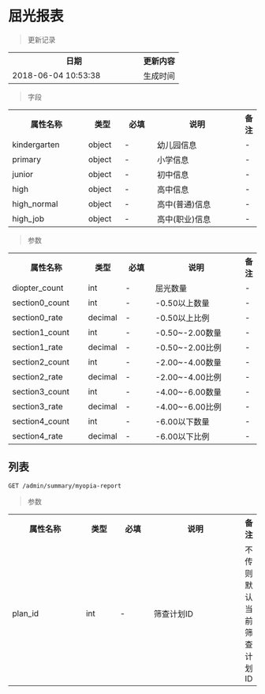 # 屈光报表

> 更新记录

<table>
    <tr>
        <th style="width:250px;">日期</th>
        <th>更新内容</th>
    </tr>
    <tr>
        <td>2018-06-04 10:53:38</td>
        <td>生成时间</td>
    </tr>
</table>

> 字段

<table>
    <tr>
        <th style="width:150px;">属性名称</th>
        <th style="width:60px;">类型</th>
        <th style="width:60px;">必填</th>
        <th style="width:200px;">说明</th>
        <th>备注</th>
    </tr>
    <tr>
        <td>kindergarten</td>
        <td>object</td>
        <td>-</td>
        <td>幼儿园信息</td>
        <td>-</td>
    </tr>
    <tr>
        <td>primary</td>
        <td>object</td>
        <td>-</td>
        <td>小学信息</td>
        <td>-</td>
    </tr>
    <tr>
        <td>junior</td>
        <td>object</td>
        <td>-</td>
        <td>初中信息</td>
        <td>-</td>
    </tr>
    <tr>
        <td>high</td>
        <td>object</td>
        <td>-</td>
        <td>高中信息</td>
        <td>-</td>
    </tr>
    <tr>
        <td>high_normal</td>
        <td>object</td>
        <td>-</td>
        <td>高中(普通)信息</td>
        <td>-</td>
    </tr>
    <tr>
        <td>high_job</td>
        <td>object</td>
        <td>-</td>
        <td>高中(职业)信息</td>
        <td>-</td>
    </tr>
</table>

> 参数

<table>
    <tr>
        <th style="width:150px;">属性名称</th>
        <th style="width:60px;">类型</th>
        <th style="width:60px;">必填</th>
        <th style="width:200px;">说明</th>
        <th>备注</th>
    </tr>
    <tr>
        <td>diopter_count</td>
        <td>int</td>
        <td>-</td>
        <td>屈光数量</td>
        <td>-</td>
    </tr>
    <tr>
        <td>section0_count</td>
        <td>int</td>
        <td>-</td>
        <td>-0.50以上数量</td>
        <td>-</td>
    </tr>
    <tr>
        <td>section0_rate</td>
        <td>decimal</td>
        <td>-</td>
        <td>-0.50以上比例</td>
        <td>-</td>
    </tr>
    <tr>
        <td>section1_count</td>
        <td>int</td>
        <td>-</td>
        <td>-0.50~-2.00数量</td>
        <td>-</td>
    </tr>
    <tr>
        <td>section1_rate</td>
        <td>decimal</td>
        <td>-</td>
        <td>-0.50~-2.00比例</td>
        <td>-</td>
    </tr>
    <tr>
        <td>section2_count</td>
        <td>int</td>
        <td>-</td>
        <td>-2.00~-4.00数量</td>
        <td>-</td>
    </tr>
    <tr>
        <td>section2_rate</td>
        <td>decimal</td>
        <td>-</td>
        <td>-2.00~-4.00比例</td>
        <td>-</td>
    </tr>
    <tr>
        <td>section3_count</td>
        <td>int</td>
        <td>-</td>
        <td>-4.00~-6.00数量</td>
        <td>-</td>
    </tr>
    <tr>
        <td>section3_rate</td>
        <td>decimal</td>
        <td>-</td>
        <td>-4.00~-6.00比例</td>
        <td>-</td>
    </tr>
    <tr>
        <td>section4_count</td>
        <td>int</td>
        <td>-</td>
        <td>-6.00以下数量</td>
        <td>-</td>
    </tr>
    <tr>
        <td>section4_rate</td>
        <td>decimal</td>
        <td>-</td>
        <td>-6.00以下比例</td>
        <td>-</td>
    </tr>
</table>

## 列表

```
GET /admin/summary/myopia-report
```

> 参数

<table>
    <tr>
        <th style="width:150px;">属性名称</th>
        <th style="width:60px;">类型</th>
        <th style="width:60px;">必填</th>
        <th style="width:200px;">说明</th>
        <th>备注</th>
    </tr>
    <tr>
        <td>plan_id</td>
        <td>int</td>
        <td>-</td>
        <td>筛查计划ID</td>
        <td>不传则默认当前筛查计划ID</td>
    </tr>
</table>